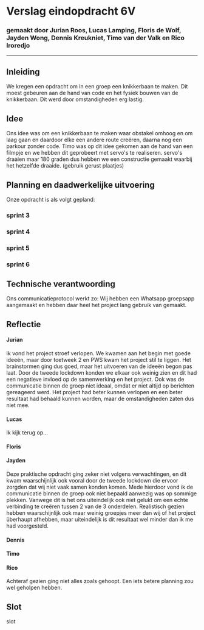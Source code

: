 # Verslag eindopdracht 6V
### gemaakt door Jurian Roos, Lucas Lamping, Floris de Wolf, Jayden Wong, Dennis Kreukniet, Timo van der Valk en Rico Iroredjo

---

## Inleiding
We kregen een opdracht om in een groep een knikkerbaan te maken. Dit moest gebeuren aan de hand van code en het fysiek bouwen van de knikkerbaan. Dit werd door omstandigheden erg lastig.



## Idee
Ons idee was om een knikkerbaan te maken waar obstakel omhoog en om laag gaan en daardoor elke een andere route creëren, daarna nog een parkour zonder code. Timo was op dit idee gekomen aan de hand van een filmpje en we hebben dit geprobeert met servo's te realiseren. servo's draaien maar 180 graden dus hebben we een constructie gemaakt waarbij het hetzelfde draaide.
(gebruik gerust plaatjes)



## Planning en daadwerkelijke uitvoering
Onze opdracht is als volgt gepland:

### sprint 3

### sprint 4

### sprint 5

### sprint 6



## Technische verantwoording
Ons communicatieprotocol werkt zo:
Wij hebben een Whatsapp groepsapp aangemaakt en hebben daar heel het project lang gebruik van gemaakt.


## Reflectie
#### Jurian
Ik vond het project stroef verlopen. We kwamen aan het begin met goede ideeën, maar door toetweek 2 en PWS kwam het project stil te liggen. Het brainstormen ging dus goed, maar het uitvoeren van de ideeën begon pas laat. Door de tweede lockdown konden we elkaar ook weinig zien en dit had een negatieve invloed op de samenwerking en het project. Ook was de communicatie binnen de groep niet ideaal, omdat er niet altijd op berichten gereageerd werd. Het project had beter kunnen verlopen en een beter resultaat had behaald kunnen worden, maar de omstandigheden zaten dus niet mee.

#### Lucas
Ik kijk terug op...

#### Floris

#### Jayden
Deze praktische opdracht ging zeker niet volgens verwachtingen, en dit kwam waarschijnlijk ook vooral door de tweede lockdown die ervoor zorgden dat wij niet vaak samen konden komen. Mede hierdoor vond ik de communicatie binnen de groep ook niet bepaald aanwezig was op sommige plekken. Vanwege dit is het ons uiteindelijk ook niet gelukt om een echte verbinding te creëren tussen 2 van de 3 onderdelen. Realistisch gezien hebben waarschijnlijk ook maar weinig groepjes meer dan wij of het project überhaupt afhebben, maar uiteindelijk is dit resultaat wel minder dan ik me had voorgesteld.
#### Dennis

#### Timo

#### Rico
Achteraf gezien ging niet alles zoals gehoopt. Een iets betere planning zou wel geholpen hebben.
## Slot
slot
